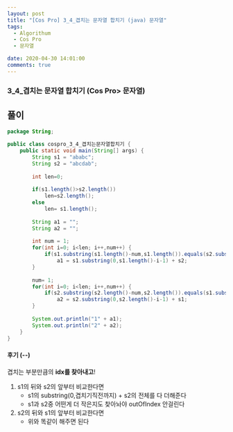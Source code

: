 ```yaml
---
layout: post
title: "[Cos Pro] 3_4_겹치는 문자열 합치기 (java) 문자열"
tags:
  - Algorithum
  - Cos Pro
  - 문자열

date: 2020-04-30 14:01:00
comments: true
---
```




###   3_4_겹치는 문자열 합치기 (Cos Pro> 문자열)

## 풀이

```java
package String;

public class cospro_3_4_겹치는문자열합치기 {
	public static void main(String[] args) {
		String s1 = "ababc";
		String s2 = "abcdab";
		
		int len=0;
		
		if(s1.length()>s2.length())
			len=s2.length();
		else
			len= s1.length();
			
		String a1 = "";
		String a2 = "";
		
		int num = 1;
		for(int i=0; i<len; i++,num++) {
			if(s1.substring(s1.length()-num,s1.length()).equals(s2.substring(0, num)))
				a1 = s1.substring(0,s1.length()-i-1) + s2;
		}
		
		num= 1;
		for(int i=0; i<len; i++,num++) {
			if(s2.substring(s2.length()-num,s2.length()).equals(s1.substring(0, num)))
				a2 = s2.substring(0,s2.length()-i-1) + s1;
		}
		
		System.out.println("1" + a1);
		System.out.println("2" + a2);
 	}
}
```

#### 후기 (--)

겹치는 부분만큼의 **idx를 찾아내고**! <br>

1. s1의 뒤와 s2의 앞부터 비교한다면
   * s1의 substring(0,겹치기직전까지) + s2의 전체를 다 더해준다
   * s1과 s2중 어떤게 더 작은지도 찾아놔야 outOfIndex 안걸린다
2. s2의 뒤와 s1의 앞부터 비교한다면
   * 위와 똑같이 해주면 된다

 